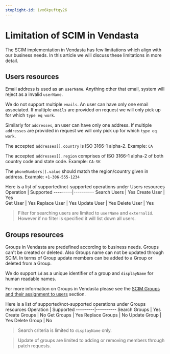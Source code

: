 ```yaml
---
stoplight-id: 1vx6kpuftqy26
---
```


# Limitation of SCIM in Vendasta 

The SCIM implementation in Vendasta has few limitations which align with our business needs. In this article we will discuss these limitations in more detail.

## Users resources
Email address is used as an `userName`. Anything other that email, system will reject as a invalid `userName`.

We do not support multiple `emails`. An user can have only one email associated. If multiple `emails` are provided on request we will only pick up for which `type eq work`.

Similarly for `addresses`, an user can have only one address. If multiple `addresses` are provided in request we will only pick up for which `type eq work`.

The accepted `addresses[].country` is ISO 3166-1 alpha-2. Example: `CA`

The accepted `addresses[].region` comprises of ISO 3166-1 alpha-2 of both country code and state code. Example: `CA-SK`

The `phoneNumbers[].value` should match the region/country given in address. Example: `+1-306-555-1234`


Here is a list of supported/not-supported operations under Users resources
Operation | Supported 
---------|----------
 Search Users | Yes 
 Create User | Yes  
 Get User | Yes 
 Replace User | Yes 
 Update User | Yes 
 Delete User | Yes  

> Filter for searching users are limited to `userName` and `externalId`. However if no filter is specified it will list down all users.

## Groups resources
Groups in Vendasta are predefined according to business needs. Groups can't be created or deleted. Also Groups name can not be updated through SCIM. In terms of Group update members can be added to a Group or deleted from a Group.

We do support `id` as a unique identifier of a group and `displayName` for human readable names.

For more information on Groups in Vendasta please see the [SCIM Groups and their assignment to users](SCIM-Groups-and-their-assignment-to-users.md) section.

Here is a list of supported/not-supported operations under Groups resources
Operation | Supported 
---------|----------
 Search Groups | Yes 
 Create Groups | No 
 Get Groups | Yes 
 Replace Groups | No 
 Update Group | Yes 
 Delete Group | No 


 > Search criteria is limited to `displayName` only.

 > Update of groups are limited to adding or removing members through patch requests.

